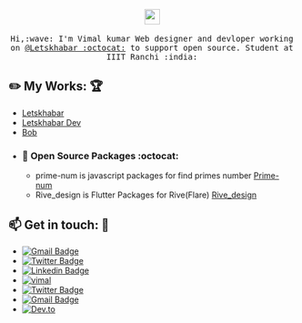 <p align="center">
  <img src="https://user-images.githubusercontent.com/5679180/79618120-0daffb80-80be-11ea-819e-d2b0fa904d07.gif" width="27px">
  <br><br>
  <samp>
    Hi,:wave: I'm Vimal kumar Web designer and devloper working on <a href="https://github.com/letskhabar">@Letskhabar :octocat:</a> to support open source. Student at IIIT Ranchi :india:
  </samp>
</p>


## :pencil2: My Works: :trophy:       

- [Letskhabar](https://letskhabar.com)
- [Letskhabar Dev](https://dev.letskhabar.com)
- [Bob](https://github.com/vimalverma558/Bob)
- ### :robot: Open Source Packages :octocat:
  - prime-num is javascript packages for find primes number [Prime-num](https://www.npmjs.com/package/prime-num)
  - Rive_design is Flutter Packages for Rive(Flare) [Rive_design](https://pub.dev/packages/rive_design)

## :mailbox: Get in touch: 💬
- [![Gmail Badge](https://img.shields.io/badge/-vimal@websense.tech-c14438?style=flat-square&logo=Gmail&logoColor=white)](mailto:vimal@websense.tech)
- [![Twitter Badge](https://img.shields.io/badge/-vimalverma558-blue?style=flat-square&logo=twitter&logoColor=white)](https://www.twitter.com/vimalverma558/)
- [![Linkedin Badge](https://img.shields.io/badge/-vimalverma558-blue?style=flat-square&logo=Linkedin&logoColor=white)](https://www.linkedin.com/in/vimalverma558/)
- [![vimal](https://img.shields.io/badge/Website-Vimal)](https://vimal.letskhabar.com)
- [![Twitter Badge](https://img.shields.io/badge/-vimalverma558-orange?style=flat-square&logo=Dribbble&logoColor=white)](https://dribbble.com/vimalverma)
- [![Gmail Badge](https://img.shields.io/badge/-web_sense-c14438?style=flat-square&logo=Youtube&logoColor=white)](https://youtube.com/websensevk)
- [![Dev.to](https://img.shields.io/badge/DEV-%230A0A0A.svg?&style=flat-square&logo=DEV.to&logoColor=white)](https://dev.to/vimal)